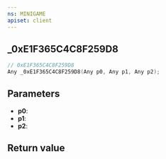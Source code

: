 ```yaml
---
ns: MINIGAME
apiset: client
---
```

## _0xE1F365C4C8F259D8

```c
// 0xE1F365C4C8F259D8
Any _0xE1F365C4C8F259D8(Any p0, Any p1, Any p2);
```


## Parameters
* **p0**:
* **p1**:
* **p2**:

## Return value